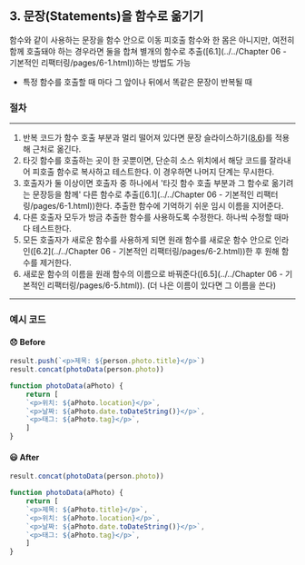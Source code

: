 ## 3. 문장(Statements)을 함수로 옮기기

함수와 같이 사용하는 문장을 함수 안으로 이동
피호출 함수와 한 몸은 아니지만, 여전히 함께 호출돼야 하는 경우라면 둘을 합쳐 별개의 함수로 추출([6.1](../../Chapter 06 - 기본적인 리팩터링/pages/6-1.html))하는 방법도 가능
- 특정 함수를 호출할 때 마다 그 앞이나 뒤에서 똑같은 문장이 반복될 때

### 절차
----

1. 반복 코드가 함수 호출 부분과 멀리 떨어져 있다면 문장 슬라이스하기([8.6](./8-6.md))를 적용해 근처로 옮긴다.
2. 타깃 함수를 호출하는 곳이 한 곳뿐이면, 단순히 소스 위치에서 해당 코드를 잘라내어 피호출 함수로 복사하고 테스트한다. 이 경우하면 나머지 단계는 무시한다.
3. 호출자가 둘 이상이면 호출자 중 하나에서 '타깃 함수 호출 부분과 그 함수로 옮기려는 문장등을 함께' 다른 함수로 추출([6.1](../../Chapter 06 - 기본적인 리팩터링/pages/6-1.html))한다. 추출한 함수에 기억하기 쉬운 임시 이름을 지어준다.
4. 다른 호출자 모두가 방금 추출한 함수를 사용하도록 수정한다. 하나씩 수정할 때마다 테스트한다.
5. 모든 호출자가 새로운 함수를 사용하게 되면 원래 함수를 새로운 함수 안으로 인라인([6.2](../../Chapter 06 - 기본적인 리팩터링/pages/6-2.html))한 후 원해 함수를 제거한다.
6. 새로운 함수의 이름을 원래 함수의 이름으로 바꿔준다([6.5](../../Chapter 06 - 기본적인 리팩터링/pages/6-5.html)). (더 나은 이름이 있다면 그 이름을 쓴다)

----

### 예시 코드

#### 😞 Before
```js
result.push(`<p>제목: ${person.photo.title}</p>`)
result.concat(photoData(person.photo))

function photoData(aPhoto) {
    return [
    `<p>위치: ${aPhoto.location}</p>`,
    `<p>날짜: ${aPhoto.date.toDateString()}</p>`,
    `<p>태그: ${aPhoto.tag}</p>`,
    ]
}
```

#### 😃 After
```js
result.concat(photoData(person.photo))

function photoData(aPhoto) {
    return [
    `<p>제목: ${aPhoto.title}</p>`,
    `<p>위치: ${aPhoto.location}</p>`,
    `<p>날짜: ${aPhoto.date.toDateString()}</p>`,
    `<p>태그: ${aPhoto.tag}</p>`,
    ]
}
```
